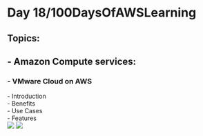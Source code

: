 <h1> Day 18/100DaysOfAWSLearning </h1>
<h2> Topics: </h2>

 <h2>  - Amazon Compute services: </h2>

<h3> - VMware Cloud on AWS </h3>
          - Introduction <br>
          - Benefits <br>
          - Use Cases <br>
          - Features <br>

<img src = "https://github.com/thetechgirlgita/100-days-of-aws-learning/blob/master/Images/Day18/18_1.jpg?raw=true">
<img src = "https://github.com/thetechgirlgita/100-days-of-aws-learning/blob/master/Images/Day18/18_2.jpg?raw=true">
